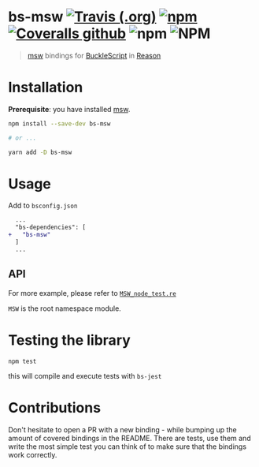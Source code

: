 # bs-msw [![Travis (.org)](https://img.shields.io/travis/jihchi/bs-msw)](https://travis-ci.org/jihchi/bs-msw) [![npm](https://img.shields.io/npm/v/bs-msw)](https://www.npmjs.com/package/bs-msw) [![Coveralls github](https://img.shields.io/coveralls/github/jihchi/bs-msw)](https://coveralls.io/github/jihchi/bs-msw) ![npm](https://img.shields.io/npm/dm/bs-msw) ![NPM](https://img.shields.io/npm/l/bs-msw)

> [msw](https://github.com/mswjs/msw) bindings for [BuckleScript](https://github.com/bloomberg/bucklescript) in [Reason](https://github.com/facebook/reason)

# Installation

**Prerequisite**: you have installed [msw](https://github.com/mswjs/msw).

```sh
npm install --save-dev bs-msw

# or ...

yarn add -D bs-msw
```

# Usage

Add to `bsconfig.json`

```diff
  ...
  "bs-dependencies": [
+   "bs-msw"
  ]
  ...
```

## API

For more example, please refer to [`MSW_node_test.re`](/__tests__/MSW_node_test.re)

`MSW` is the root namespace module.

# Testing the library

```
npm test
```

this will compile and execute tests with `bs-jest`

# Contributions

Don't hesitate to open a PR with a new binding - while bumping up the amount of covered bindings in the README.
There are tests, use them and write the most simple test you can think of to make sure that the bindings work correctly.
